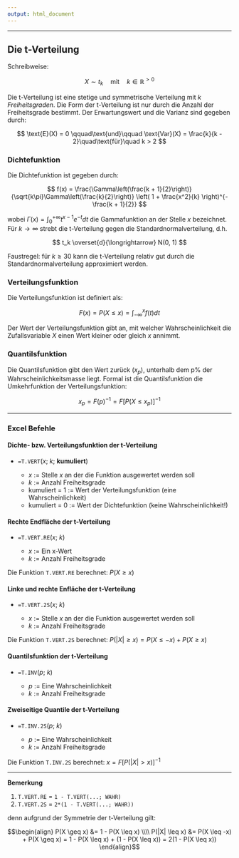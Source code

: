 ```yaml
---
output: html_document
---
```


***

## Die t-Verteilung

Schreibweise:

$$ X \sim t_k \quad\text{mit}\quad k \in \mathbb{R}^{>0}$$

Die t-Verteilung ist eine stetige und symmetrische Verteilung mit $k$ *Freiheitsgraden*.
Die Form der t-Verteilung ist nur durch die Anzahl der Freiheitsgrade bestimmt.
Der Erwartungswert und die Varianz sind gegeben durch:

$$ \text{E}(X) = 0 \qquad\text{und}\qquad \text{Var}(X) = \frac{k}{k - 2}\quad\text{für}\quad k > 2 $$

### Dichtefunktion

Die Dichtefunktion ist gegeben durch:

$$ f(x) = \frac{\Gamma\left(\frac{k + 1}{2}\right)}{\sqrt{k\pi}\Gamma\left(\frac{k}{2}\right)}
\left( 1 + \frac{x^2}{k} \right)^{- \frac{k + 1}{2}} $$

wobei $\Gamma(x) = \int^{+\infty}_0 t^{x-1}e^{-t} dt$ die Gammafunktion an der Stelle
$x$ bezeichnet. Für $k\to\infty$ strebt die t-Verteilung gegen die Standardnormalverteilung, d.h.

$$ t_k \overset{d}{\longrightarrow} N(0, 1) $$

Faustregel: für $k \geq 30$ kann die t-Verteilung relativ gut durch die
Standardnormalverteilung approximiert werden.

### Verteilungsfunktion

Die Verteilungsfunktion ist definiert als:

$$ F(x) = P(X \leq x) = \int^{x}_{-\infty}f(t) dt $$

Der Wert der Verteilungsfunktion gibt an, mit welcher Wahrscheinlichkeit die 
Zufallsvariable $X$ einen Wert kleiner oder gleich $x$ annimmt.

### Quantilsfunktion

Die Quantilsfunktion gibt den Wert zurück $(x_p)$, unterhalb dem p\% der Wahrscheinlichkeitsmasse liegt. 
Formal ist die Quantilsfunktion die Umkehrfunktion der Verteilungsfunktion: 

$$ x_p = F(p)^{-1} = F[P(X \leq x_p)]^{-1} $$

---

### Excel Befehle

#### Dichte- bzw. Verteilungsfunktion der t-Verteilung

+ `=T.VERT`($x$; $k$; **kumuliert**)

    + $x$ := Stelle $x$ an der die Funktion ausgewertet werden soll 
    + $k$ := Anzahl Freiheitsgrade
    + kumuliert = 1 := Wert der Verteilungsfunktion (eine Wahrscheinlichkeit)
    + kumuliert = 0 := Wert der Dichtefunktion (keine Wahrscheinlichkeit!)

#### Rechte Endfläche der t-Verteilung 

+ `=T.VERT.RE`($x$; $k$)

    + $x$ := Ein x-Wert
    + $k$ := Anzahl Freiheitsgrade
    
Die Funktion `T.VERT.RE` berechnet: $P(X \geq x)$

#### Linke und rechte Enfläche der t-Verteilung

+ `=T.VERT.2S`($x$; $k$)

    + $x$ := Stelle $x$ an der die Funktion ausgewertet werden soll
    + $k$ := Anzahl Freiheitsgrade

Die Funktion `T.VERT.2S` berechnet: $P(|X| \geq x) = P(X \leq -x) + P(X \geq x)$

#### Quantilsfunktion der t-Verteilung

+ `=T.INV`($p$; $k$)

    + $p$ := Eine Wahrscheinlichkeit
    + $k$ := Anzahl Freiheitsgrade

#### Zweiseitige Quantile der t-Verteilung

+ `=T.INV.2S`($p$; $k$)

    + $p$ := Eine Wahrscheinlichkeit
    + $k$ := Anzahl Freiheitsgrade
    
Die Funktion `T.INV.2S` berechnet: $x =  F[P(|X| > x)]^{-1}$

----

**Bemerkung**

1.  `T.VERT.RE` = `1 - T.VERT(...; WAHR)`
1.  `T.VERT.2S` = `2*(1 - T.VERT(...; WAHR))`

denn aufgrund der Symmetrie der t-Verteilung gilt:

$$\begin{align}
P(X \geq x) &= 1 - P(X \leq x) \\\\
P(|X| \leq x) &= P(X \leq -x) + P(X \geq x) = 1 - P(X \leq x) + (1 - P(X \leq x)) = 2(1 - P(X \leq x)) 
\end{align}$$

